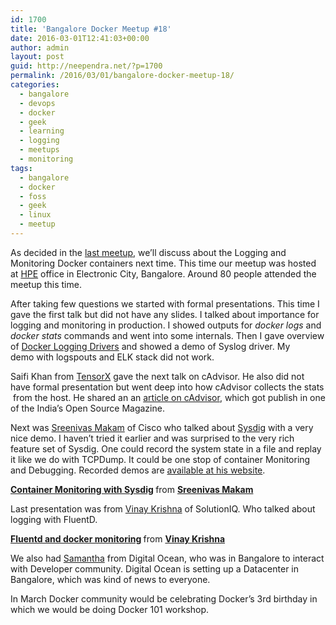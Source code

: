```yaml
---
id: 1700
title: 'Bangalore Docker Meetup #18'
date: 2016-03-01T12:41:03+00:00
author: admin
layout: post
guid: http://neependra.net/?p=1700
permalink: /2016/03/01/bangalore-docker-meetup-18/
categories:
  - bangalore
  - devops
  - docker
  - geek
  - learning
  - logging
  - meetups
  - monitoring
tags:
  - bangalore
  - docker
  - foss
  - geek
  - linux
  - meetup
---
```

As decided in the [last meetup](http://neependra.net/?p=1618), we&#8217;ll discuss about the Logging and Monitoring Docker containers next time. This time our meetup was hosted at [HPE](https://www.hpe.com/in/en/home.html) office in Electronic City, Bangalore. Around 80 people attended the meetup this time.
  
After taking few questions we started with formal presentations. This time I gave the first talk but did not have any slides. I talked about importance for logging and monitoring in production. I showed outputs for _docker logs_ and _docker stats_ commands and went into some internals. Then I gave overview of [Docker Logging Drivers](https://docs.docker.com/engine/admin/logging/overview/) and showed a demo of Syslog driver. My demo with logspouts and ELK stack did not work.
  
Saifi Khan from [TensorX](http://tensorx.io/) gave the next talk on cAdvisor. He also did not have formal presentation but went deep into how cAdvisor collects the stats  from the host. He shared an an [article on cAdvisor](http://opensourceforu.efytimes.com/2015/06/monitoring-docker-infrastructure/), which got publish in one of the India&#8217;s Open Source Magazine.
  
Next was [Sreenivas Makam](https://www.linkedin.com/in/sreenivasmakam) of Cisco who talked about [Sysdig](http://www.sysdig.org/) with a very nice demo. I haven&#8217;t tried it earlier and was surprised to the very rich feature set of Sysdig. One could record the system state in a file and replay it like we do with TCPDump. It could be one stop of container Monitoring and Debugging. Recorded demos are [available at his website](https://sreeninet.wordpress.com/2016/02/27/docker-meetup-bangalore-sysdig-presentation/).
  


<div style="margin-bottom: 5px;">
  <strong> <a title="Container Monitoring with Sysdig" href="//www.slideshare.net/SreenivasMakam/container-monitoring-with-sysdig-58790785" target="_blank">Container Monitoring with Sysdig</a> </strong> from <strong><a href="//www.slideshare.net/SreenivasMakam" target="_blank">Sreenivas Makam</a></strong>
</div>

Last presentation was from [Vinay Krishna](https://in.linkedin.com/in/vinaykrishna) of SolutionIQ. Who talked about logging with FluentD.
  


<div style="margin-bottom: 5px;">
  <strong> <a title="Fluentd and docker monitoring" href="//www.slideshare.net/vin76/fluentd-and-docker-monitoring" target="_blank">Fluentd and docker monitoring</a> </strong> from <strong><a href="//www.slideshare.net/vin76" target="_blank">Vinay Krishna</a></strong>
</div>

We also had [Samantha](https://twitter.com/samantha_tse) from Digital Ocean, who was in Bangalore to interact with Developer community. Digital Ocean is setting up a Datacenter in Bangalore, which was kind of news to everyone.
  
In March Docker community would be celebrating Docker&#8217;s 3rd birthday in which we would be doing Docker 101 workshop.
